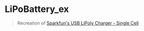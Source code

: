 # LiPoBattery_ex

> Recreation of [Sparkfun's USB LiPoly Charger - Single Cell](https://www.sparkfun.com/products/12711)